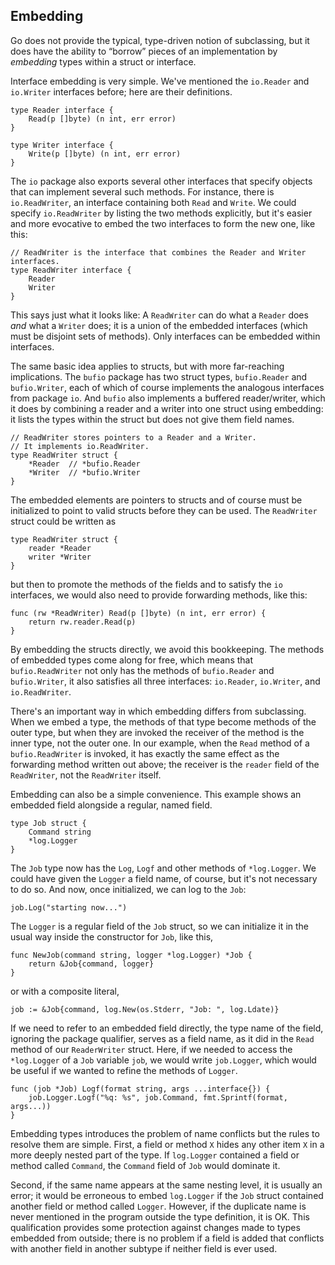 Embedding
---------

Go does not provide the typical, type-driven notion of subclassing, but
it does have the ability to “borrow” pieces of an implementation by
*embedding* types within a struct or interface.

Interface embedding is very simple. We've mentioned the `io.Reader` and
`io.Writer` interfaces before; here are their definitions.

    type Reader interface {
        Read(p []byte) (n int, err error)
    }

    type Writer interface {
        Write(p []byte) (n int, err error)
    }

The `io` package also exports several other interfaces that specify
objects that can implement several such methods. For instance, there is
`io.ReadWriter`, an interface containing both `Read` and `Write`. We
could specify `io.ReadWriter` by listing the two methods explicitly, but
it's easier and more evocative to embed the two interfaces to form the
new one, like this:

    // ReadWriter is the interface that combines the Reader and Writer interfaces.
    type ReadWriter interface {
        Reader
        Writer
    }

This says just what it looks like: A `ReadWriter` can do what a `Reader`
does *and* what a `Writer` does; it is a union of the embedded
interfaces (which must be disjoint sets of methods). Only interfaces can
be embedded within interfaces.

The same basic idea applies to structs, but with more far-reaching
implications. The `bufio` package has two struct types, `bufio.Reader`
and `bufio.Writer`, each of which of course implements the analogous
interfaces from package `io`. And `bufio` also implements a buffered
reader/writer, which it does by combining a reader and a writer into one
struct using embedding: it lists the types within the struct but does
not give them field names.

    // ReadWriter stores pointers to a Reader and a Writer.
    // It implements io.ReadWriter.
    type ReadWriter struct {
        *Reader  // *bufio.Reader
        *Writer  // *bufio.Writer
    }

The embedded elements are pointers to structs and of course must be
initialized to point to valid structs before they can be used. The
`ReadWriter` struct could be written as

    type ReadWriter struct {
        reader *Reader
        writer *Writer
    }

but then to promote the methods of the fields and to satisfy the `io`
interfaces, we would also need to provide forwarding methods, like this:

    func (rw *ReadWriter) Read(p []byte) (n int, err error) {
        return rw.reader.Read(p)
    }

By embedding the structs directly, we avoid this bookkeeping. The
methods of embedded types come along for free, which means that
`bufio.ReadWriter` not only has the methods of `bufio.Reader` and
`bufio.Writer`, it also satisfies all three interfaces: `io.Reader`,
`io.Writer`, and `io.ReadWriter`.

There's an important way in which embedding differs from subclassing.
When we embed a type, the methods of that type become methods of the
outer type, but when they are invoked the receiver of the method is the
inner type, not the outer one. In our example, when the `Read` method of
a `bufio.ReadWriter` is invoked, it has exactly the same effect as the
forwarding method written out above; the receiver is the `reader` field
of the `ReadWriter`, not the `ReadWriter` itself.

Embedding can also be a simple convenience. This example shows an
embedded field alongside a regular, named field.

    type Job struct {
        Command string
        *log.Logger
    }

The `Job` type now has the `Log`, `Logf` and other methods of
`*log.Logger`. We could have given the `Logger` a field name, of course,
but it's not necessary to do so. And now, once initialized, we can log
to the `Job`:

    job.Log("starting now...")

The `Logger` is a regular field of the `Job` struct, so we can
initialize it in the usual way inside the constructor for `Job`, like
this,

    func NewJob(command string, logger *log.Logger) *Job {
        return &Job{command, logger}
    }

or with a composite literal,

    job := &Job{command, log.New(os.Stderr, "Job: ", log.Ldate)}

If we need to refer to an embedded field directly, the type name of the
field, ignoring the package qualifier, serves as a field name, as it did
in the `Read` method of our `ReaderWriter` struct. Here, if we needed to
access the `*log.Logger` of a `Job` variable `job`, we would write
`job.Logger`, which would be useful if we wanted to refine the methods
of `Logger`.

    func (job *Job) Logf(format string, args ...interface{}) {
        job.Logger.Logf("%q: %s", job.Command, fmt.Sprintf(format, args...))
    }

Embedding types introduces the problem of name conflicts but the rules
to resolve them are simple. First, a field or method `X` hides any other
item `X` in a more deeply nested part of the type. If `log.Logger`
contained a field or method called `Command`, the `Command` field of
`Job` would dominate it.

Second, if the same name appears at the same nesting level, it is
usually an error; it would be erroneous to embed `log.Logger` if the
`Job` struct contained another field or method called `Logger`. However,
if the duplicate name is never mentioned in the program outside the type
definition, it is OK. This qualification provides some protection
against changes made to types embedded from outside; there is no problem
if a field is added that conflicts with another field in another subtype
if neither field is ever used.

